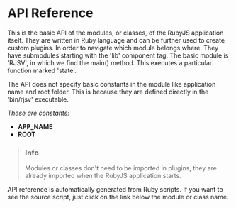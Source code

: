 # API Reference

This is the basic API of the modules, or classes, of the RubyJS application itself. They are written in Ruby language and can be further used to create custom plugins. In order to navigate which module belongs where. They have submodules starting with the 'lib' component tag. The basic module is 'RJSV', in which we find the main() method. This executes a particular function marked 'state'.

The API does not specify basic constants in the module like application name and root folder. This is because they are defined directly in the 'bin/rjsv' executable.

*These are constants:*

- **APP_NAME**
- **ROOT**

> ### Info
> Modules or classes don't need to be imported in plugins, they are already imported when the RubyJS application starts.

API reference is automatically generated from Ruby scripts. If you want to see the source script, just click on the link below the module or class name.